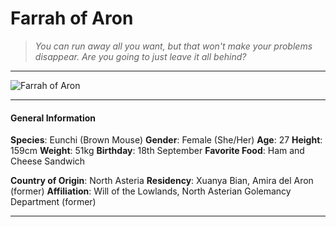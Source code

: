 # Farrah of Aron

>*You can run away all you want, but that won't make your problems disappear. Are you going to just leave it all behind?*

___
![](https://i.imgur.com/2iSlIZQ.png "Farrah of Aron")
___

#### General Information

**Species**: Eunchi (Brown Mouse)
**Gender**: Female (She/Her)
**Age**: 27
**Height**: 159cm
**Weight**: 51kg
**Birthday**: 18th September
**Favorite Food**: Ham and Cheese Sandwich

**Country of Origin**: North Asteria
**Residency**: Xuanya Bian, Amira del Aron (former)
**Affiliation**: Will of the Lowlands, North Asterian Golemancy Department (former)

___